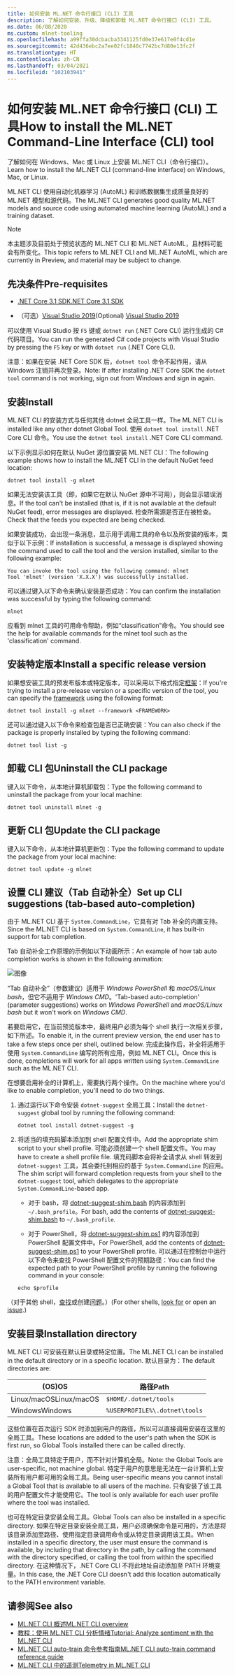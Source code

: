 ```yaml
---
title: 如何安装 ML.NET 命令行接口 (CLI) 工具
description: 了解如何安装、升级、降级和卸载 ML.NET 命令行接口 (CLI) 工具。
ms.date: 06/08/2020
ms.custom: mlnet-tooling
ms.openlocfilehash: a99ffa30dcbacba3341125fd0e37e617e0f4cd1e
ms.sourcegitcommit: 42d436ebc2a7ee02fc1848c7742bc7d80e13fc2f
ms.translationtype: HT
ms.contentlocale: zh-CN
ms.lasthandoff: 03/04/2021
ms.locfileid: "102103941"
---
```

# <a name="how-to-install-the-mlnet-command-line-interface-cli-tool"></a><span data-ttu-id="a2279-103">如何安装 ML.NET 命令行接口 (CLI) 工具</span><span class="sxs-lookup"><span data-stu-id="a2279-103">How to install the ML.NET Command-Line Interface (CLI) tool</span></span>

<span data-ttu-id="a2279-104">了解如何在 Windows、Mac 或 Linux 上安装 ML.NET CLI（命令行接口）。</span><span class="sxs-lookup"><span data-stu-id="a2279-104">Learn how to install the ML.NET CLI (command-line interface) on Windows, Mac, or Linux.</span></span>

<span data-ttu-id="a2279-105">ML.NET CLI 使用自动化机器学习 (AutoML) 和训练数据集生成质量良好的 ML.NET 模型和源代码。</span><span class="sxs-lookup"><span data-stu-id="a2279-105">The ML.NET CLI generates good quality ML.NET models and source code using automated machine learning (AutoML) and a training dataset.</span></span>

> [!NOTE]
> <span data-ttu-id="a2279-106">本主题涉及目前处于预览状态的 ML.NET CLI 和 ML.NET AutoML，且材料可能会有所变化。</span><span class="sxs-lookup"><span data-stu-id="a2279-106">This topic refers to ML.NET CLI and ML.NET AutoML, which are currently in Preview, and material may be subject to change.</span></span>

## <a name="pre-requisites"></a><span data-ttu-id="a2279-107">先决条件</span><span class="sxs-lookup"><span data-stu-id="a2279-107">Pre-requisites</span></span>

- [<span data-ttu-id="a2279-108">.NET Core 3.1 SDK</span><span class="sxs-lookup"><span data-stu-id="a2279-108">.NET Core 3.1 SDK</span></span>](https://dotnet.microsoft.com/download/dotnet/3.1)

- <span data-ttu-id="a2279-109">（可选）[Visual Studio 2019](https://visualstudio.microsoft.com/vs/)</span><span class="sxs-lookup"><span data-stu-id="a2279-109">(Optional) [Visual Studio 2019](https://visualstudio.microsoft.com/vs/)</span></span>

<span data-ttu-id="a2279-110">可以使用 Visual Studio 按 `F5` 键或 `dotnet run` (.NET Core CLI) 运行生成的 C# 代码项目。</span><span class="sxs-lookup"><span data-stu-id="a2279-110">You can run the generated C# code projects with Visual Studio by pressing the `F5` key or with `dotnet run` (.NET Core CLI).</span></span>

<span data-ttu-id="a2279-111">注意：如果在安装 .NET Core SDK 后，`dotnet tool` 命令不起作用，请从 Windows 注销并再次登录。</span><span class="sxs-lookup"><span data-stu-id="a2279-111">Note: If after installing .NET Core SDK the `dotnet tool` command is not working, sign out from Windows and sign in again.</span></span>

## <a name="install"></a><span data-ttu-id="a2279-112">安装</span><span class="sxs-lookup"><span data-stu-id="a2279-112">Install</span></span>

<span data-ttu-id="a2279-113">ML.NET CLI 的安装方式与任何其他 dotnet 全局工具一样。</span><span class="sxs-lookup"><span data-stu-id="a2279-113">The ML.NET CLI is installed like any other dotnet Global Tool.</span></span> <span data-ttu-id="a2279-114">使用 `dotnet tool install` .NET Core CLI 命令。</span><span class="sxs-lookup"><span data-stu-id="a2279-114">You use the `dotnet tool install` .NET Core CLI command.</span></span>

<span data-ttu-id="a2279-115">以下示例显示如何在默认 NuGet 源位置安装 ML.NET CLI：</span><span class="sxs-lookup"><span data-stu-id="a2279-115">The following example shows how to install the ML.NET CLI in the default NuGet feed location:</span></span>

```dotnetcli
dotnet tool install -g mlnet
```

<span data-ttu-id="a2279-116">如果无法安装该工具（即，如果它在默认 NuGet 源中不可用），则会显示错误消息。</span><span class="sxs-lookup"><span data-stu-id="a2279-116">If the tool can't be installed (that is, if it is not available at the default NuGet feed), error messages are displayed.</span></span> <span data-ttu-id="a2279-117">检查所需源是否正在被检查。</span><span class="sxs-lookup"><span data-stu-id="a2279-117">Check that the feeds you expected are being checked.</span></span>

<span data-ttu-id="a2279-118">如果安装成功，会出现一条消息，显示用于调用工具的命令以及所安装的版本，类似于以下示例：</span><span class="sxs-lookup"><span data-stu-id="a2279-118">If installation is successful, a message is displayed showing the command used to call the tool and the version installed, similar to the following example:</span></span>

```console
You can invoke the tool using the following command: mlnet
Tool 'mlnet' (version 'X.X.X') was successfully installed.
```

<span data-ttu-id="a2279-119">可以通过键入以下命令来确认安装是否成功：</span><span class="sxs-lookup"><span data-stu-id="a2279-119">You can confirm the installation was successful by typing the following command:</span></span>

```console
mlnet
```

<span data-ttu-id="a2279-120">应看到 mlnet 工具的可用命令帮助，例如“classification”命令。</span><span class="sxs-lookup"><span data-stu-id="a2279-120">You should see the help for available commands for the mlnet tool such as the 'classification' command.</span></span>

## <a name="install-a-specific-release-version"></a><span data-ttu-id="a2279-121">安装特定版本</span><span class="sxs-lookup"><span data-stu-id="a2279-121">Install a specific release version</span></span>

<span data-ttu-id="a2279-122">如果想安装工具的预发布版本或特定版本，可以采用以下格式指定[框架](../../standard/frameworks.md)：</span><span class="sxs-lookup"><span data-stu-id="a2279-122">If you're trying to install a pre-release version or a specific version of the tool, you can specify the [framework](../../standard/frameworks.md) using the following format:</span></span>

```dotnetcli
dotnet tool install -g mlnet --framework <FRAMEWORK>
```

<span data-ttu-id="a2279-123">还可以通过键入以下命令来检查包是否已正确安装：</span><span class="sxs-lookup"><span data-stu-id="a2279-123">You can also check if the package is properly installed by typing the following command:</span></span>

```dotnetcli
dotnet tool list -g
```

## <a name="uninstall-the-cli-package"></a><span data-ttu-id="a2279-124">卸载 CLI 包</span><span class="sxs-lookup"><span data-stu-id="a2279-124">Uninstall the CLI package</span></span>

<span data-ttu-id="a2279-125">键入以下命令，从本地计算机卸载包：</span><span class="sxs-lookup"><span data-stu-id="a2279-125">Type the following command to uninstall the package from your local machine:</span></span>

```dotnetcli
dotnet tool uninstall mlnet -g
```

## <a name="update-the-cli-package"></a><span data-ttu-id="a2279-126">更新 CLI 包</span><span class="sxs-lookup"><span data-stu-id="a2279-126">Update the CLI package</span></span>

<span data-ttu-id="a2279-127">键入以下命令，从本地计算机更新包：</span><span class="sxs-lookup"><span data-stu-id="a2279-127">Type the following command to update the package from your local machine:</span></span>

```dotnetcli
dotnet tool update -g mlnet
```

## <a name="set-up-cli-suggestions-tab-based-auto-completion"></a><span data-ttu-id="a2279-128">设置 CLI 建议（Tab 自动补全）</span><span class="sxs-lookup"><span data-stu-id="a2279-128">Set up CLI suggestions (tab-based auto-completion)</span></span>

<span data-ttu-id="a2279-129">由于 ML.NET CLI 基于 `System.CommandLine`，它具有对 Tab 补全的内置支持。</span><span class="sxs-lookup"><span data-stu-id="a2279-129">Since the ML.NET CLI is based on `System.CommandLine`, it has built-in support for tab completion.</span></span>

<span data-ttu-id="a2279-130">Tab 自动补全工作原理的示例如以下动画所示：</span><span class="sxs-lookup"><span data-stu-id="a2279-130">An example of how tab auto completion works is shown in the following animation:</span></span>

![图像](./media/cli-tab-completion.gif)

<span data-ttu-id="a2279-132">“Tab 自动补全”（参数建议）适用于 *Windows PowerShell* 和 *macOS/Linux bash*，但它不适用于 *Windows CMD*。</span><span class="sxs-lookup"><span data-stu-id="a2279-132">'Tab-based auto-completion' (parameter suggestions) works on *Windows PowerShell* and *macOS/Linux bash* but it won't work on *Windows CMD*.</span></span>

<span data-ttu-id="a2279-133">若要启用它，在当前预览版本中，最终用户必须为每个 shell 执行一次相关步骤，如下所述。</span><span class="sxs-lookup"><span data-stu-id="a2279-133">To enable it, in the current preview version, the end user has to take a few steps once per shell, outlined below.</span></span> <span data-ttu-id="a2279-134">完成此操作后，补全将适用于使用 `System.CommandLine` 编写的所有应用，例如 ML.NET CLI。</span><span class="sxs-lookup"><span data-stu-id="a2279-134">Once this is done, completions will work for all apps written using `System.CommandLine` such as the ML.NET CLI.</span></span>

<span data-ttu-id="a2279-135">在想要启用补全的计算机上，需要执行两个操作。</span><span class="sxs-lookup"><span data-stu-id="a2279-135">On the machine where you'd like to enable completion, you'll need to do two things.</span></span>

1. <span data-ttu-id="a2279-136">通过运行以下命令安装 `dotnet-suggest` 全局工具：</span><span class="sxs-lookup"><span data-stu-id="a2279-136">Install the `dotnet-suggest` global tool by running the following command:</span></span>

    ```dotnetcli
    dotnet tool install dotnet-suggest -g
    ```

2. <span data-ttu-id="a2279-137">将适当的填充码脚本添加到 shell 配置文件中。</span><span class="sxs-lookup"><span data-stu-id="a2279-137">Add the appropriate shim script to your shell profile.</span></span> <span data-ttu-id="a2279-138">可能必须创建一个 shell 配置文件。</span><span class="sxs-lookup"><span data-stu-id="a2279-138">You may have to create a shell profile file.</span></span> <span data-ttu-id="a2279-139">填充码脚本会将补全请求从 shell 转发到 `dotnet-suggest` 工具，其会委托到相应的基于 `System.CommandLine` 的应用。</span><span class="sxs-lookup"><span data-stu-id="a2279-139">The shim script will forward completion requests from your shell to the `dotnet-suggest` tool, which delegates to the appropriate `System.CommandLine`-based app.</span></span>

    - <span data-ttu-id="a2279-140">对于 bash，将 [dotnet-suggest-shim.bash](https://github.com/dotnet/System.CommandLine/blob/master/src/System.CommandLine.Suggest/dotnet-suggest-shim.bash) 的内容添加到 `~/.bash_profile`。</span><span class="sxs-lookup"><span data-stu-id="a2279-140">For bash, add the contents of [dotnet-suggest-shim.bash](https://github.com/dotnet/System.CommandLine/blob/master/src/System.CommandLine.Suggest/dotnet-suggest-shim.bash) to `~/.bash_profile`.</span></span>

    - <span data-ttu-id="a2279-141">对于 PowerShell，将 [dotnet-suggest-shim.ps1](https://github.com/dotnet/System.CommandLine/blob/master/src/System.CommandLine.Suggest/dotnet-suggest-shim.ps1) 的内容添加到 PowerShell 配置文件中。</span><span class="sxs-lookup"><span data-stu-id="a2279-141">For PowerShell, add the contents of [dotnet-suggest-shim.ps1](https://github.com/dotnet/System.CommandLine/blob/master/src/System.CommandLine.Suggest/dotnet-suggest-shim.ps1) to your PowerShell profile.</span></span> <span data-ttu-id="a2279-142">可以通过在控制台中运行以下命令来查找 PowerShell 配置文件的预期路径：</span><span class="sxs-lookup"><span data-stu-id="a2279-142">You can find the expected path to your PowerShell profile by running the following command in your console:</span></span>

    ```console
    echo $profile
    ```

<span data-ttu-id="a2279-143">（对于其他 shell，[查找](https://github.com/dotnet/System.CommandLine/issues?q=is%3Aissue+is%3Aopen+label%3A%22shell+suggestion%22)或创建[问题](https://github.com/dotnet/System.CommandLine/issues)。）</span><span class="sxs-lookup"><span data-stu-id="a2279-143">(For other shells, [look for](https://github.com/dotnet/System.CommandLine/issues?q=is%3Aissue+is%3Aopen+label%3A%22shell+suggestion%22) or open an [issue](https://github.com/dotnet/System.CommandLine/issues).)</span></span>

## <a name="installation-directory"></a><span data-ttu-id="a2279-144">安装目录</span><span class="sxs-lookup"><span data-stu-id="a2279-144">Installation directory</span></span>

<span data-ttu-id="a2279-145">ML.NET CLI 可安装在默认目录或特定位置。</span><span class="sxs-lookup"><span data-stu-id="a2279-145">The ML.NET CLI can be installed in the default directory or in a specific location.</span></span> <span data-ttu-id="a2279-146">默认目录为：</span><span class="sxs-lookup"><span data-stu-id="a2279-146">The default directories are:</span></span>

| <span data-ttu-id="a2279-147">(OS)</span><span class="sxs-lookup"><span data-stu-id="a2279-147">OS</span></span>          | <span data-ttu-id="a2279-148">路径</span><span class="sxs-lookup"><span data-stu-id="a2279-148">Path</span></span>                          |
|-------------|-------------------------------|
| <span data-ttu-id="a2279-149">Linux/macOS</span><span class="sxs-lookup"><span data-stu-id="a2279-149">Linux/macOS</span></span> | `$HOME/.dotnet/tools`         |
| <span data-ttu-id="a2279-150">Windows</span><span class="sxs-lookup"><span data-stu-id="a2279-150">Windows</span></span>     | `%USERPROFILE%\.dotnet\tools` |

<span data-ttu-id="a2279-151">这些位置在首次运行 SDK 时添加到用户的路径，所以可以直接调用安装在这里的全局工具。</span><span class="sxs-lookup"><span data-stu-id="a2279-151">These locations are added to the user's path when the SDK is first run, so Global Tools installed there can be called directly.</span></span>

<span data-ttu-id="a2279-152">注意：全局工具特定于用户，而不针对计算机全局。</span><span class="sxs-lookup"><span data-stu-id="a2279-152">Note: the Global Tools are user-specific, not machine global.</span></span> <span data-ttu-id="a2279-153">特定于用户的意思是无法在一台计算机上安装所有用户都可用的全局工具。</span><span class="sxs-lookup"><span data-stu-id="a2279-153">Being user-specific means you cannot install a Global Tool that is available to all users of the machine.</span></span> <span data-ttu-id="a2279-154">只有安装了该工具的用户配置文件才能使用它。</span><span class="sxs-lookup"><span data-stu-id="a2279-154">The tool is only available for each user profile where the tool was installed.</span></span>

<span data-ttu-id="a2279-155">也可在特定目录安装全局工具。</span><span class="sxs-lookup"><span data-stu-id="a2279-155">Global Tools can also be installed in a specific directory.</span></span> <span data-ttu-id="a2279-156">如果在特定目录安装全局工具，用户必须确保命令是可用的，方法是将该目录添加至路径、使用指定目录调用命令或从特定目录调用该工具。</span><span class="sxs-lookup"><span data-stu-id="a2279-156">When installed in a specific directory, the user must ensure the command is available, by including that directory in the path, by calling the command with the directory specified, or calling the tool from within the specified directory.</span></span>
<span data-ttu-id="a2279-157">在这种情况下，.NET Core CLI 不将此地址自动添加至 PATH 环境变量。</span><span class="sxs-lookup"><span data-stu-id="a2279-157">In this case, the .NET Core CLI doesn't add this location automatically to the PATH environment variable.</span></span>

## <a name="see-also"></a><span data-ttu-id="a2279-158">请参阅</span><span class="sxs-lookup"><span data-stu-id="a2279-158">See also</span></span>

- [<span data-ttu-id="a2279-159">ML.NET CLI 概述</span><span class="sxs-lookup"><span data-stu-id="a2279-159">ML.NET CLI overview</span></span>](../automate-training-with-cli.md)
- [<span data-ttu-id="a2279-160">教程：使用 ML.NET CLI 分析情绪</span><span class="sxs-lookup"><span data-stu-id="a2279-160">Tutorial: Analyze sentiment with the ML.NET CLI</span></span>](../tutorials/sentiment-analysis-cli.md)
- [<span data-ttu-id="a2279-161">ML.NET CLI auto-train 命令参考指南</span><span class="sxs-lookup"><span data-stu-id="a2279-161">ML.NET CLI auto-train command reference guide</span></span>](../reference/ml-net-cli-reference.md)
- [<span data-ttu-id="a2279-162">ML.NET CLI 中的遥测</span><span class="sxs-lookup"><span data-stu-id="a2279-162">Telemetry in ML.NET CLI</span></span>](../resources/ml-net-cli-telemetry.md)
